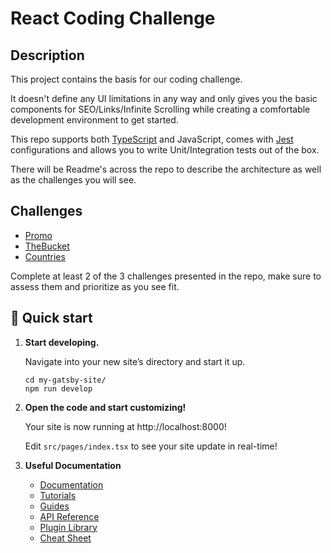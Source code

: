 # React Coding Challenge

## Description
This project contains the basis for our coding challenge.

It doesn't define any UI limitations in any way and only gives you the basic components for SEO/Links/Infinite Scrolling while creating a comfortable development environment to get started.

This repo supports both [TypeScript](https://www.typescriptlang.org/) and JavaScript, comes with [Jest](https://jestjs.io/) configurations and allows you to write Unit/Integration tests out of the box.

There will be Readme's across the repo to describe the architecture as well as the challenges you will see.

## Challenges

- [Promo](src/components/Countdown/README.md)
- [TheBucket](src/components/TheBucket/README.md)
- [Countries](src/pages/countries/README.md)

Complete at least 2 of the 3 challenges presented in the repo, make sure to assess them and prioritize as you see fit.

## 🚀 Quick start

1.  **Start developing.**

    Navigate into your new site’s directory and start it up.

    ```shell
    cd my-gatsby-site/
    npm run develop
    ```

2.  **Open the code and start customizing!**

    Your site is now running at http://localhost:8000!

    Edit `src/pages/index.tsx` to see your site update in real-time!

3.  **Useful Documentation**

    - [Documentation](https://www.gatsbyjs.com/docs/?utm_source=starter&utm_medium=readme&utm_campaign=minimal-starter-ts)
    - [Tutorials](https://www.gatsbyjs.com/docs/tutorial/?utm_source=starter&utm_medium=readme&utm_campaign=minimal-starter-ts)
    - [Guides](https://www.gatsbyjs.com/docs/how-to/?utm_source=starter&utm_medium=readme&utm_campaign=minimal-starter-ts)
    - [API Reference](https://www.gatsbyjs.com/docs/api-reference/?utm_source=starter&utm_medium=readme&utm_campaign=minimal-starter-ts)
    - [Plugin Library](https://www.gatsbyjs.com/plugins?utm_source=starter&utm_medium=readme&utm_campaign=minimal-starter-ts)
    - [Cheat Sheet](https://www.gatsbyjs.com/docs/cheat-sheet/?utm_source=starter&utm_medium=readme&utm_campaign=minimal-starter-ts)
